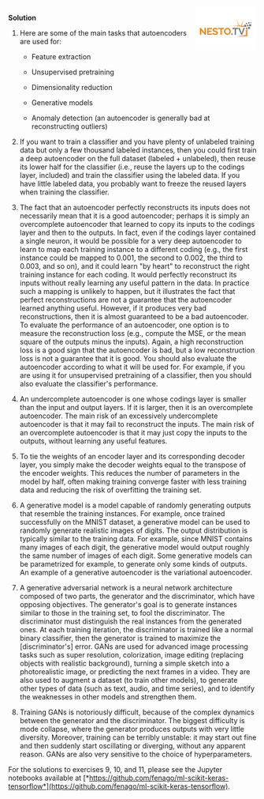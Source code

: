 <img align="right" src="../logo-small.png">


**Solution**

1.  Here are some of the main tasks that autoencoders are used for:

    -   Feature extraction

    -   Unsupervised pretraining

    -   Dimensionality reduction

    -   Generative models

    -   Anomaly detection (an autoencoder is generally bad at
        reconstructing outliers)

2.  If you want to train a classifier and you have plenty of unlabeled
    training data but only a few thousand labeled instances, then you
    could first train a deep autoencoder on the full dataset (labeled +
    unlabeled), then reuse its lower half for the classifier (i.e.,
    reuse the layers up to the codings layer, included) and train the
    classifier using the labeled data. If you have little labeled data,
    you probably want to freeze the reused layers when training the
    classifier.

3.  The fact that an autoencoder perfectly reconstructs its inputs does
    not necessarily mean that it is a good autoencoder; perhaps it is
    simply an overcomplete autoencoder that learned to copy its inputs
    to the codings layer and then to the outputs. In fact, even if the
    codings layer contained a single neuron, it would be possible for a
    very deep autoencoder to learn to map each training instance to a
    different coding (e.g., the first instance could be mapped to 0.001,
    the second to 0.002, the third to 0.003, and so on), and it could
    learn "by heart" to reconstruct the right training instance for each
    coding. It would perfectly reconstruct its inputs without really
    learning any useful pattern in the data. In practice such a mapping
    is unlikely to happen, but it illustrates the fact that perfect
    reconstructions are not a guarantee that the autoencoder learned
    anything useful. However, if it produces very bad reconstructions,
    then it is almost guaranteed to be a bad autoencoder. To evaluate
    the performance of an autoencoder, one option is to measure the
    reconstruction loss (e.g., compute the MSE, or the mean square of
    the outputs minus the inputs). Again, a high reconstruction loss is
    a good sign that the autoencoder is bad, but a low reconstruction
    loss is not a guarantee that it is good. You should also evaluate
    the autoencoder according to what it will be used for. For example,
    if you are using it for unsupervised pretraining of a classifier,
    then you should also evaluate the classifier's performance.

4.  An undercomplete autoencoder is one whose codings layer is smaller
    than the input and output layers. If it is larger, then it is an
    overcomplete autoencoder. The main risk of an excessively
    undercomplete autoencoder is that it may fail to reconstruct the
    inputs. The main risk of an overcomplete autoencoder is that it may
    just copy the inputs to the outputs, without learning any useful
    features.

5.  To tie the weights of an encoder layer and its corresponding decoder
    layer, you simply make the decoder weights equal to the transpose of
    the encoder weights. This reduces the number of parameters in the
    model by half, often making training converge faster with less
    training data and reducing the risk of overfitting the training set.

6.  A generative model is a model capable of randomly generating outputs
    that resemble the training instances. For example, once trained
    successfully on the MNIST dataset, a generative model can be used to
    randomly generate realistic images of digits. The output
    distribution is typically similar to the training data. For example,
    since MNIST contains many images of each digit, the generative model
    would output roughly the same number of images of each digit. Some
    generative models can be parametrized for example, to generate
    only some kinds of outputs. An example of a generative autoencoder
    is the variational autoencoder.

7.  A generative adversarial network is a neural network architecture
    composed of two parts, the generator and the discriminator, which
    have opposing objectives. The generator's goal is to generate
    instances similar to those in the training set, to fool the
    discriminator. The discriminator must distinguish the real instances
    from the generated ones. At each training iteration, the
    discriminator is trained like a normal binary classifier, then the
    generator is trained to maximize the
    [discriminator's] error. GANs are used for advanced
    image processing tasks such as super resolution, colorization, image
    editing (replacing objects with realistic background), turning a
    simple sketch into a photorealistic image, or predicting the next
    frames in a video. They are also used to augment a dataset (to train
    other models), to generate other types of data (such as text, audio,
    and time series), and to identify the weaknesses in other models and
    strengthen them.

8.  Training GANs is notoriously difficult, because of the complex
    dynamics between the generator and the discriminator. The biggest
    difficulty is mode collapse, where the generator produces outputs
    with very little diversity. Moreover, training can be terribly
    unstable: it may start out fine and then suddenly start oscillating
    or diverging, without any apparent reason. GANs are also very
    sensitive to the choice of hyperparameters.

For the solutions to exercises 9, 10, and 11, please see the Jupyter
notebooks available at
[*https://github.com/fenago/ml-scikit-keras-tensorflow*](https://github.com/fenago/ml-scikit-keras-tensorflow).


